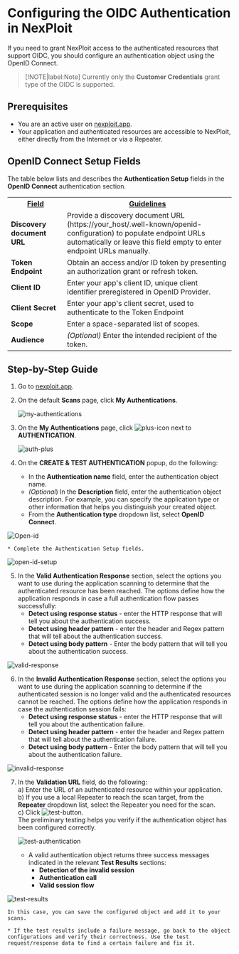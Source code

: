 # Configuring the OIDC Authentication in NexPloit
If you need to grant NexPloit access to the authenticated resources that support OIDC, you should configure an authentication object using the OpenID Connect. 

>[!NOTE|label:Note]
Currently only the **Customer Credentials** grant type of the OIDC is supported.

## Prerequisites
*   You are an active user on [nexploit.app](https://nexploit.app/scans).
*   Your application and authenticated resources are accessible to NexPloit, either directly from the Internet or via a Repeater.

## OpenID Connect Setup Fields 
The table below lists and describes the **Authentication Setup** fields in the **OpenID Connect** authentication section.

<table id="simple-table">
  <tr>
    <th width="25%"> <b><u>Field</u></b></td>
    <th width="75%"><b><u>Guidelines</u></b></td>
  </tr>
  <tr>
    <td width="25%"><b>Discovery document URL</b></td>
    <td width="75%" >
        Provide a discovery document URL (https://your_host/.well-known/openid-configuration) to populate endpoint URLs automatically or leave this field empty to enter endpoint URLs manually.
    </td>
  </tr>
  <tr>
    <td width="25%"><b>Token Endpoint</b></td>
    <td width="75%" >   
        Obtain an access and/or ID token by presenting an authorization grant or refresh token.
    </td>
  </tr>
  <tr>
    <td width="25%"><b>Client ID</b></td>
    <td width="75%" >      
        Enter your app's client ID, unique client identifier preregistered in OpenID Provider.
    </td>
  </tr>
  <tr>
    <td width="25%"><b>Client Secret</b></td>
    <td width="75%" >
        Enter your app's client secret, used to authenticate to the Token Endpoint
    </td>
  </tr>
  <tr>
    <td width="25%"><b>Scope</b></td>
    <td width="75%" >
        Enter a space-separated list of scopes.
    </td>
  </tr>
   <tr>
    <td width="25%"><b>Audience</b></td>
    <td width="75%" >
        <em>(Optional)</em> Enter the intended recipient of the token.
    </td>
  </tr>
</table>


## Step-by-Step Guide
1. Go to [nexploit.app](https://nexploit.app/scans).
2. On the default **Scans** page, click **My Authentications**.

    ![my-authentications](../media/my-authentications.png ':size=45%')

3. On the **My Authentications** page, click ![plus-icon](../media/plus-icon.png ':size=2%') next to **AUTHENTICATION**.

    ![auth-plus](../media/auth-plus.png ':size=45%')

4. On the **CREATE & TEST AUTHENTICATION** popup, do the following:
    *    In the **Authentication name** field, enter the authentication object name.
    *   _(Optional_) In the **Description** field, enter the authentication object description. For example, you can specify the application type or other information that helps you distinguish your created object.
    * From the **Authentication type** dropdown list, select **OpenID Connect**.

  ![Open-id](../media/open-id.png ':size=45%')

    * Complete the Authentication Setup fields.

   ![open-id-setup](../media/open-id-setup.png ':size=45%')

5. In the **Valid Authentication Response** section, select the options you want to use during the application scanning to determine that the authenticated resource has been reached. The options define how the application responds in case a full authentication flow passes successfully:
    *   **Detect using response status** - enter the HTTP response that will tell you about the authentication success.
    *   **Detect using header pattern** - enter the header and Regex pattern that will tell about the authentication success.
    *   **Detect using body pattern** - Enter the body pattern that will tell you about the authentication success.

  ![valid-response](../media/valid-response.png ':size=45%')

6. In the **Invalid Authentication Response** section, select the options you want to use during the application scanning to determine if the authenticated session is no longer valid and the authenticated resources cannot be reached. The options define how the application responds in case the authentication session fails:
    *   **Detect using response status** - enter the HTTP response that will tell you about the authentication failure.
    *   **Detect using header pattern** - enter the header and Regex pattern that will tell about the authentication failure.
    *   **Detect using body pattern** - Enter the body pattern that will tell you about the authentication failure. 

  ![invalid-response](../media/invalid-response.png ':size=45%') 

7. In the **Validation URL** field, do the following:<br>
  a) Enter the URL of an authenticated resource within your application.<br>
  b) If you use a local Repeater to reach the scan target, from the **Repeater** dropdown list, select the Repeater you need for the scan.<br>
  c) Click  ![test-button](../media/test-button.png ':size=17%'). <br>  The preliminary testing helps you verify if the authentication object has been configured correctly.

    ![test-authentication](../media/test-authentication.png ':size=45%') 

    *   A valid authentication object returns three success messages indicated in the relevant  **Test Results** sections: 
        *   **Detection of the invalid session**
        *   **Authentication call**
        *   **Valid session flow**

  ![test-results](../media/test-results.png ':size=45%') 

    In this case, you can save the configured object and add it to your scans.

    * If the test results include a failure message, go back to the object configurations and verify their correctness. Use the test request/response data to find a certain failure and fix it.